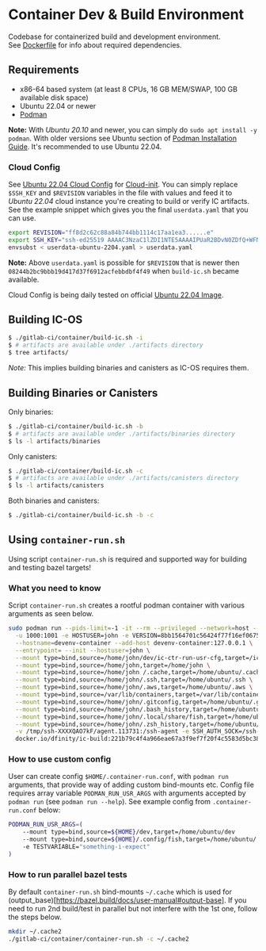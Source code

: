# Container Dev & Build Environment

Codebase for containerized build and development environment.
<br>
See [Dockerfile](Dockerfile) for info about required dependencies.

## Requirements

- x86-64 based system (at least 8 CPUs, 16 GB MEM/SWAP, 100 GB available disk space)
- Ubuntu 22.04 or newer
- [Podman](https://podman.io/getting-started/installation)

**Note:** With *Ubuntu 20.10* and newer, you can simply do `sudo apt install -y podman`. With older versions see Ubuntu section of [Podman Installation Guide](https://podman.io/getting-started/installation). It's recommended to use Ubuntu 22.04.

### Cloud Config

See [Ubuntu 22.04 Cloud Config](userdata-ubuntu-2204.yaml) for [Cloud-init](https://cloudinit.readthedocs.io/en/latest/).
You can simply replace `$SSH_KEY` and `$REVISION` variables in the file with values and feed it to *Ubuntu 22.04* cloud instance you're creating to build or verify IC artifacts. See the example snippet which gives you the final `userdata.yaml` that you can use.

```bash
export REVISION="ff8d2c62c88a84b744bb1114c17aa1ea3......e"
export SSH_KEY="ssh-ed25519 AAAAC3NzaC1lZDI1NTE5AAAAIPUaR2BDvN0ZDfQ+WFNa3NW3X3V3Qrxb7f6wn6ZbQkJm"
envsubst < userdata-ubuntu-2204.yaml > userdata.yaml
```

**Note:** Above `userdata.yaml` is possible for `$REVISION` that is newer then `08244b2bc9bbb19d417d37f6912acfebbdbf4f49` when `build-ic.sh` became available.

Cloud Config is being daily tested on official [Ubuntu 22.04 Image](https://cloud-images.ubuntu.com/jammy/current/jammy-server-cloudimg-amd64-disk-kvm.img).

## Building IC-OS

```bash
$ ./gitlab-ci/container/build-ic.sh -i
$ # artifacts are available under ./artifacts directory
$ tree artifacts/
```

*Note:* This implies building binaries and canisters as IC-OS requires them.

## Building Binaries or Canisters

Only binaries:

```bash
$ ./gitlab-ci/container/build-ic.sh -b
$ # artifacts are available under ./artifacts/binaries directory
$ ls -l artifacts/binaries
```

Only canisters:

```bash
$ ./gitlab-ci/container/build-ic.sh -c
$ # artifacts are available under ./artifacts/canisters directory
$ ls -l artifacts/canisters
```

Both binaries and canisters:

```bash
$ ./gitlab-ci/container/build-ic.sh -b -c
```

## Using `container-run.sh`

Using script `container-run.sh` is required and supported way for building and testing bazel targets!

### What you need to know

Script `container-run.sh` creates a rootful podman container with various arguments as seen below.

```bash
sudo podman run --pids-limit=-1 -it --rm --privileged --network=host --cgroupns=host -w /ic \
  -u 1000:1001 -e HOSTUSER=john -e VERSION=8bb1564701c56424f77f16ef067599a1c1dc7c37 \
  --hostname=devenv-container --add-host devenv-container:127.0.0.1 \
  --entrypoint= --init --hostuser=john \
  --mount type=bind,source=/home/john/dev/ic-ctr-run-usr-cfg,target=/ic \
  --mount type=bind,source=/home/john,target=/home/john \
  --mount type=bind,source=/home/john /.cache,target=/home/ubuntu/.cache \
  --mount type=bind,source=/home/john/.ssh,target=/home/ubuntu/.ssh \
  --mount type=bind,source=/home/john/.aws,target=/home/ubuntu/.aws \
  --mount type=bind,source=/var/lib/containers,target=/var/lib/containers \
  --mount type=bind,source=/home/john/.gitconfig,target=/home/ubuntu/.gitconfig \
  --mount type=bind,source=/home/john/.bash_history,target=/home/ubuntu/.bash_history \
  --mount type=bind,source=/home/john/.local/share/fish,target=/home/ubuntu/.local/share/fish \
  --mount type=bind,source=/home/john/.zsh_history,target=/home/ubuntu/.zsh_history \
  -v /tmp/ssh-XXXXQAO7kF/agent.113731:/ssh-agent -e SSH_AUTH_SOCK=/ssh-agent -w /ic \
  docker.io/dfinity/ic-build:221b79c4f4a966eae67a3f9ef7f20f4c5583d5bc38df17c94128804687a84c29 /usr/bin/fish
```

### How to use custom config

User can create config `$HOME/.container-run.conf`, with `podman run` arguments, that provide way of adding custom bind-mounts etc. Config file requires array variable `PODMAN_RUN_USR_ARGS` with arguments accepted by `podman run` (see `podman run --help`). See example config from `.container-run.conf` below:

```bash
PODMAN_RUN_USR_ARGS=(
    --mount type=bind,source=${HOME}/dev,target=/home/ubuntu/dev
    --mount type=bind,source=${HOME}/.config/fish,target=/home/ubuntu/.config/fish
    -e TESTVARIABLE="something-i-expect"
)
```

### How to run parallel bazel tests

By default `container-run.sh` bind-mounts `~/.cache` which is used for (output_base)[https://bazel.build/docs/user-manual#output-base]. If you need to run 2nd build/test in parallel but not interfere with the 1st one, follow the steps below.

```bash
mkdir ~/.cache2
./gitlab-ci/container/container-run.sh -c ~/.cache2
```
